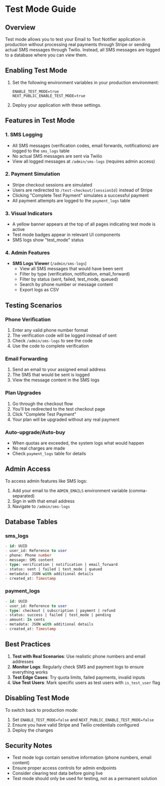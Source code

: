 # Test Mode Guide

## Overview
Test mode allows you to test your Email to Text Notifier application in production without processing real payments through Stripe or sending actual SMS messages through Twilio. Instead, all SMS messages are logged to a database where you can view them.

## Enabling Test Mode

1. Set the following environment variables in your production environment:
   ```
   ENABLE_TEST_MODE=true
   NEXT_PUBLIC_ENABLE_TEST_MODE=true
   ```

2. Deploy your application with these settings.

## Features in Test Mode

### 1. SMS Logging
- All SMS messages (verification codes, email forwards, notifications) are logged to the `sms_logs` table
- No actual SMS messages are sent via Twilio
- View all logged messages at `/admin/sms-logs` (requires admin access)

### 2. Payment Simulation
- Stripe checkout sessions are simulated
- Users are redirected to `/test-checkout/[sessionId]` instead of Stripe
- Clicking "Complete Test Payment" simulates a successful payment
- All payment attempts are logged to the `payment_logs` table

### 3. Visual Indicators
- A yellow banner appears at the top of all pages indicating test mode is active
- Test mode badges appear in relevant UI components
- SMS logs show "test_mode" status

### 4. Admin Features
- **SMS Logs Viewer** (`/admin/sms-logs`)
  - View all SMS messages that would have been sent
  - Filter by type (verification, notification, email_forward)
  - Filter by status (sent, failed, test_mode, queued)
  - Search by phone number or message content
  - Export logs as CSV

## Testing Scenarios

### Phone Verification
1. Enter any valid phone number format
2. The verification code will be logged instead of sent
3. Check `/admin/sms-logs` to see the code
4. Use the code to complete verification

### Email Forwarding
1. Send an email to your assigned email address
2. The SMS that would be sent is logged
3. View the message content in the SMS logs

### Plan Upgrades
1. Go through the checkout flow
2. You'll be redirected to the test checkout page
3. Click "Complete Test Payment"
4. Your plan will be upgraded without any real payment

### Auto-upgrade/Auto-buy
- When quotas are exceeded, the system logs what would happen
- No real charges are made
- Check `payment_logs` table for details

## Admin Access

To access admin features like SMS logs:
1. Add your email to the `ADMIN_EMAILS` environment variable (comma-separated)
2. Sign in with that email address
3. Navigate to `/admin/sms-logs`

## Database Tables

### sms_logs
```sql
- id: UUID
- user_id: Reference to user
- phone: Phone number
- message: SMS content
- type: verification | notification | email_forward
- status: sent | failed | test_mode | queued
- metadata: JSON with additional details
- created_at: Timestamp
```

### payment_logs
```sql
- id: UUID
- user_id: Reference to user
- type: checkout | subscription | payment | refund
- status: success | failed | test_mode | pending
- amount: In cents
- metadata: JSON with additional details
- created_at: Timestamp
```

## Best Practices

1. **Test with Real Scenarios**: Use realistic phone numbers and email addresses
2. **Monitor Logs**: Regularly check SMS and payment logs to ensure everything works
3. **Test Edge Cases**: Try quota limits, failed payments, invalid inputs
4. **Use Test Users**: Mark specific users as test users with `is_test_user` flag

## Disabling Test Mode

To switch back to production mode:
1. Set `ENABLE_TEST_MODE=false` and `NEXT_PUBLIC_ENABLE_TEST_MODE=false`
2. Ensure you have valid Stripe and Twilio credentials configured
3. Deploy the changes

## Security Notes

- Test mode logs contain sensitive information (phone numbers, email content)
- Ensure proper access controls for admin endpoints
- Consider clearing test data before going live
- Test mode should only be used for testing, not as a permanent solution